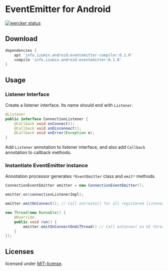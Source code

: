 # EventEmitter for Android
[![wercker status](https://app.wercker.com/status/21e3fb7f70933503c9a9faadba53eeff/s/master "wercker status")](https://app.wercker.com/project/bykey/21e3fb7f70933503c9a9faadba53eeff)

## Download

```groovy
dependencies {
    apt 'info.izumin.android:eventemitter-compiler:0.1.0'
    compile 'info.izumin.android:eventemitter:0.1.0'
}
```

## Usage
### Listener Interface
Create a listener interface. Its name should end with `Listener`.

```java
@Listener
public interface ConnectionListener {
    @Callback void onConnect();
    @Callback void onDisconnect();
    @Callback void onError(Exception e);
}
```

Add `Listener` annotation to listener interface, and also add `Callback` annotation to callback methods.

### Instantiate EventEmitter instance

Annotation processor generates `*EventEmitter` class and `emit*` methods.

```java
ConnectionEventEmitter emitter = new ConnectionEventEmitter();

emitter.on(connectionListenerImpl);

emitter.emitOnConnect(); // Call onCreate() for all registered listeners

new Thread(new Runnable() {
    @Override
    public void run() {
        emitter.emitOnConnectOnUiThread() // Call onConnect on UI thread
    }
});
```

## Licenses
licensed under [MIT-license](https://izumin.mit-license.org/2015).